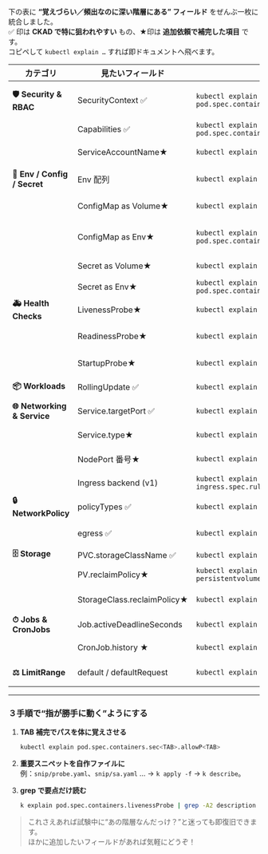 下の表に **“覚えづらい／頻出なのに深い階層にある” フィールド** をぜんぶ一枚に統合しました。  
✅ 印は **CKAD で特に狙われやすい** もの、★印は **追加依頼で補完した項目** です。  
コピペして `kubectl explain …` すれば即ドキュメントへ飛べます。

| カテゴリ                         | 見たいフィールド                    | explain ワンライナー                                                                 | 覚えどころ                                     |
| ---------------------------- | --------------------------- | ------------------------------------------------------------------------------ | ----------------------------------------- |
| **🛡 Security & RBAC**       | SecurityContext ✅           | `kubectl explain pod.spec.containers.securityContext.allowPrivilegeEscalation` | デフォルト `true`。CKA/CKS では `false` 推奨        |
|                              | Capabilities ✅              | `kubectl explain pod.spec.containers.securityContext.capabilities.add`         | `add:` / `drop:` が兄弟                      |
|                              | ServiceAccountName★         | `kubectl explain pod.spec.serviceAccountName`                                  | 省略時は `<default>` が入る                      |
| **🔧 Env / Config / Secret** | Env 配列                      | `kubectl explain pod.spec.containers.env`                                      | 配列なので `- name:` で始める                      |
|                              | ConfigMap as Volume★        | `kubectl explain pod.spec.volumes.configMap`                                   | `items:` でキー→ファイル名                        |
|                              | ConfigMap as Env★           | `kubectl explain pod.spec.containers.env.valueFrom.configMapKeyRef`            | 単キーは KeyRef／丸ごとは `envFrom.configMapRef`   |
|                              | Secret as Volume★           | `kubectl explain pod.spec.volumes.secret`                                      | `defaultMode:` 0400→0644 など               |
|                              | Secret as Env★              | `kubectl explain pod.spec.containers.env.valueFrom.secretKeyRef`               | `.data.*` は Base64                        |
| **🚑 Health Checks**         | LivenessProbe★              | `kubectl explain pod.spec.containers.livenessProbe`                            | NG で **Pod 再起動**                          |
|                              | ReadinessProbe★             | `kubectl explain pod.spec.containers.readinessProbe`                           | 未 Ready は **Service 除外**                  |
|                              | StartupProbe★               | `kubectl explain pod.spec.containers.startupProbe`                             | 起動完了判定→成功後は Live/Ready 有効                 |
| **📦 Workloads**             | RollingUpdate ✅             | `kubectl explain deployment.spec.strategy.rollingUpdate`                       | `maxSurge` / `maxUnavailable`             |
| **🌐 Networking & Service**  | Service.targetPort ✅        | `kubectl explain service.spec.ports.targetPort`                                | `port` ↔ `targetPort` の混同注意               |
|                              | Service.type★               | `kubectl explain service.spec.type`                                            | `ClusterIP` / `NodePort` / `LoadBalancer` |
|                              | NodePort 番号★                | `kubectl explain service.spec.ports.nodePort`                                  | 空なら 30000-32767 で自動割当て                    |
|                              | Ingress backend (v1)        | `kubectl explain ingress.spec.rules.http.paths.backend.service`                | `service.name` / `service.port`           |
| **🔒 NetworkPolicy**         | policyTypes ✅               | `kubectl explain networkpolicy.spec.policyTypes`                               | `Ingress`, `Egress`／省略時 All               |
|                              | egress ✅                    | `kubectl explain networkpolicy.spec.egress`                                    | `to:` と `ports:` を同階層で                    |
| **🗄 Storage**               | PVC.storageClassName ✅      | `kubectl explain pvc.spec.storageClassName`                                    | `""` で SC を使わない宣言                         |
|                              | PV.reclaimPolicy★           | `kubectl explain persistentvolume.spec.persistentVolumeReclaimPolicy`          | `Retain` / `Delete` / `Recycle(旧)`        |
|                              | StorageClass.reclaimPolicy★ | `kubectl explain storageclass.reclaimPolicy`                                   | SC 側で既存 PV の挙動を上書き                        |
| **⏱ Jobs & CronJobs**        | Job.activeDeadlineSeconds   | `kubectl explain job.spec.activeDeadlineSeconds`                               | Job 全体のタイムアウト                             |
|                              | CronJob.history ★           | `kubectl explain cronjob.spec.successfulJobsHistoryLimit`                      | `failedJobsHistoryLimit` とペア              |
| **⚖️ LimitRange**            | default / defaultRequest    | `kubectl explain limitrange.spec.limits.default`                               | `defaultRequest` も兄弟キー                    |

---

### ３手順で“指が勝手に動く”ようにする

1. **TAB 補完でパスを体に覚えさせる**
    
    ```bash
    kubectl explain pod.spec.containers.sec<TAB>.allowP<TAB>
    ```
    
2. **重要スニペットを自作ファイルに**  
    例：`snip/probe.yaml`、`snip/sa.yaml` … → `k apply -f` → `k describe`。
    
3. **grep で要点だけ読む**
    
    ```bash
    k explain pod.spec.containers.livenessProbe | grep -A2 description
    ```
    

> これさえあれば試験中に“あの階層なんだっけ？”と迷っても即復旧できます。  
> ほかに追加したいフィールドがあれば気軽にどうぞ！